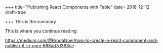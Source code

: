 +++
title="Publishing React Components with Fable"
date= 2018-12-12
draft=true

+++
This is the summary

<!-- more -->

This is where you continue reading

https://medium.com/@BrodaNoel/how-to-create-a-react-component-and-publish-it-in-npm-668ad7d363ce



